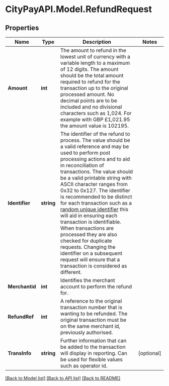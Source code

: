 # CityPayAPI.Model.RefundRequest
## Properties

Name | Type | Description | Notes
------------ | ------------- | ------------- | -------------
**Amount** | **int** | The amount to refund in the lowest unit of currency with a variable length to a maximum of 12 digits. The amount should be the total amount required to refund for the transaction up to the original processed amount. No decimal points are to be included and no divisional characters such as 1,024. For example with GBP £1,021.95 the amount value is 102195.  | 
**Identifier** | **string** | The identifier of the refund to process. The value should be a valid reference and may be used to perform  post processing actions and to aid in reconciliation of transactions.  The value should be a valid printable string with ASCII character ranges from 0x32 to 0x127.  The identifier is recommended to be distinct for each transaction such as a [random unique identifier](https://en.wikipedia.org/wiki/Universally_unique_identifier) this will aid in ensuring each transaction is identifiable.  When transactions are processed they are also checked for duplicate requests. Changing the identifier on a subsequent request will ensure that a transaction is considered as different.  | 
**Merchantid** | **int** | Identifies the merchant account to perform the refund for. | 
**RefundRef** | **int** | A reference to the original transaction number that is wanting to be refunded. The original  transaction must be on the same merchant id, previously authorised.  | 
**TransInfo** | **string** | Further information that can be added to the transaction will display in reporting. Can be used for flexible values such as operator id. | [optional] 

[[Back to Model list]](../README.md#documentation-for-models) [[Back to API list]](../README.md#documentation-for-api-endpoints) [[Back to README]](../README.md)

